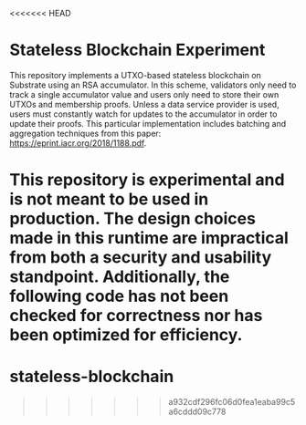 <<<<<<< HEAD
# Stateless Blockchain Experiment

This repository implements a UTXO-based stateless blockchain on Substrate using an RSA accumulator. In this scheme,
validators only need to track a single accumulator value and users only need to store their own UTXOs and membership
proofs. Unless a data service provider is used, users must constantly watch for updates to the accumulator in order to
update their proofs. This particular implementation includes batching and aggregation techniques from this paper:
https://eprint.iacr.org/2018/1188.pdf.

This repository is experimental and is not meant to be used in production. The design choices made in this runtime
are impractical from both a security and usability standpoint. Additionally, the following code has not been checked for
correctness nor has been optimized for efficiency.
=======
# stateless-blockchain
>>>>>>> a932cdf296fc06d0fea1eaba99c5a6cddd09c778
